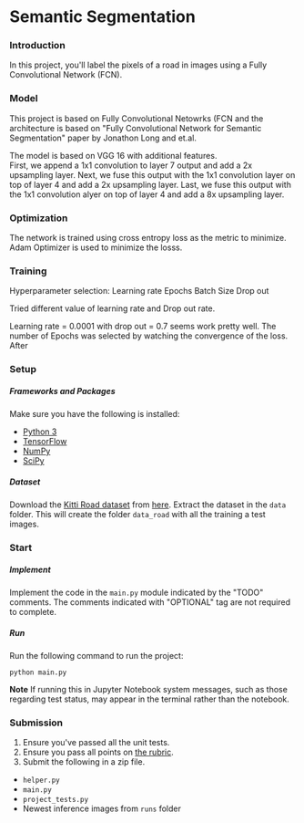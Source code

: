 # Semantic Segmentation
### Introduction
In this project, you'll label the pixels of a road in images using a Fully Convolutional Network (FCN).


### Model
This project is based on Fully Convolutional Netowrks (FCN and the architecture is based on "Fully Convolutional Network for Semantic Segmentation" paper by Jonathon Long and et.al.  

The model is based on VGG 16 with additional features.  
First, we append a 1x1 convolution to layer 7 output and add a 2x upsampling layer.  Next, we fuse this output with the 1x1 convolution layer on top of layer 4 and add a 2x upsampling layer.  Last, we fuse this output with the 1x1 convolution alyer on top of layer 4 and add a 8x upsampling layer.

### Optimization
The network is trained using cross entropy loss as the metric to minimize.  Adam Optimizer is used to minimize the losss.

### Training
Hyperparameter selection:
Learning rate
Epochs
Batch Size
Drop out 

Tried different value of learning rate and Drop out rate.  

Learning rate = 0.0001 with drop out = 0.7 seems work pretty well.  The number of Epochs was selected by watching the convergence of the loss.  After 
### Setup
##### Frameworks and Packages
Make sure you have the following is installed:
 - [Python 3](https://www.python.org/)
 - [TensorFlow](https://www.tensorflow.org/)
 - [NumPy](http://www.numpy.org/)
 - [SciPy](https://www.scipy.org/)
##### Dataset
Download the [Kitti Road dataset](http://www.cvlibs.net/datasets/kitti/eval_road.php) from [here](http://www.cvlibs.net/download.php?file=data_road.zip).  Extract the dataset in the `data` folder.  This will create the folder `data_road` with all the training a test images.


### Start
##### Implement
Implement the code in the `main.py` module indicated by the "TODO" comments.
The comments indicated with "OPTIONAL" tag are not required to complete.
##### Run
Run the following command to run the project:
```
python main.py
```
**Note** If running this in Jupyter Notebook system messages, such as those regarding test status, may appear in the terminal rather than the notebook.

### Submission
1. Ensure you've passed all the unit tests.
2. Ensure you pass all points on [the rubric](https://review.udacity.com/#!/rubrics/989/view).
3. Submit the following in a zip file.
 - `helper.py`
 - `main.py`
 - `project_tests.py`
 - Newest inference images from `runs` folder
